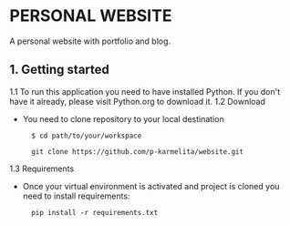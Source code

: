 # PERSONAL WEBSITE
A personal website with portfolio and blog.

## 1. Getting started
1.1 To run this application you need to have installed Python. If you don't have it already, please visit 
    Python.org to download it.
1.2 Download 

   - You need to clone repository to your local destination

           $ cd path/to/your/workspace

           git clone https://github.com/p-karmelita/website.git

1.3 Requirements
   - Once your virtual environment is activated and project is cloned you need to install requirements:

           pip install -r requirements.txt
